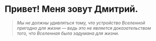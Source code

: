 # Привет! Меня зовут Дмитрий.
> *Мы не должны удивляться тому, что устройство Вселенной пригодно для жизни — ведь это не является доказательством того, что Вселенная была задумана для жизни.*
